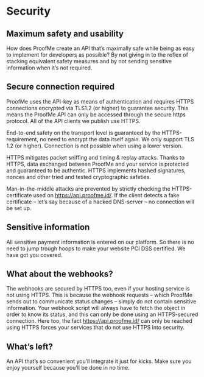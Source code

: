 # Security


## Maximum safety and usability

How does ProofMe create an API that’s maximally safe while being as easy to implement for developers as possible? By not giving in to the reflex of stacking equivalent safety measures and by not sending sensitive information when it’s not required.

## Secure connection required

ProofMe uses the API-key as means of authentication and requires HTTPS connections encrypted via TLS1.2 (or higher) to guarantee security. This means the ProofMe API can only be accessed through the secure https protocol. All of the API clients we publish use HTTPS.

End-to-end safety on the transport level is guaranteed by the HTTPS-requirement, no need to encrypt the data itself again. We only support TLS 1.2 (or higher). Connection is not possible when using a lower version.

HTTPS mitigates packet sniffing and timing & replay attacks. Thanks to HTTPS, data exchanged between ProofMe and your service is protected and guaranteed to be authentic. HTTPS implements hashed signatures, nonces and other tried and tested cryptographic safeties.

Man-in-the-middle attacks are prevented by strictly checking the HTTPS-certificate used on https://api.proofme.id/. If the client detects a fake certificate – let’s say because of a hacked DNS-server – no connection will be set up.

## Sensitive information
All sensitive payment information is entered on our platform. So there is no need to jump trough hoops to make your website PCI DSS certified. We have got you covered.

## What about the webhooks?
The webhooks are secured by HTTPS too, even if your hosting service is not using HTTPS. This is because the webhook requests – which ProofMe sends out to communicate status changes – simply do not contain sensitive information. Your webhook script will always have to fetch the object in order to know its status, and this can only be done using an HTTPS-secured connection. Here too, the fact https://api.proofme.id/ can only be reached using HTTPS forces your services that do not use HTTPS into security.

## What’s left?
An API that’s so convenient you’ll integrate it just for kicks. Make sure you enjoy yourself because you’ll be done in no time.